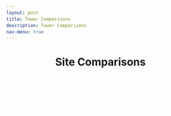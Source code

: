 ```yaml
---
layout: post
title: Tower Comparisons
description: Tower Comparisons
nav-menu: true
---
```


<script>

  
window.onload = function() {
  var coll = document.getElementsByClassName("collapsible");
  var i;

  for (i = 0; i < coll.length; i++) {
    coll[i].addEventListener("click", function() {
      this.classList.toggle("active");
      var content = this.nextElementSibling;
      if (content.style.display === "block") {
        content.style.display = "none";
      } else {
        content.style.display = "block";
      }
    });
  }
}
</script>

<style>
  .collapsible {
    background-color: transparent;
    color: white;
    text-align: center;
    padding: 15px;
    border: 2px solid white;
    font-size: 20px;
    justify-content: center;
    align-items: center;
    cursor: pointer;
    transition: background-color 0.5s, color 0.5s, border-color 0.5s;
    width: 70%;
    display: block;
    margin: 0 auto;
    margin-bottom: 10px;
    line-height: normal; /* Add this line */
margin-bottom: 10px;
}
.content {
    display: none;
    margin: auto;
    width: 70%;
}
.collapsibleContainer {
    text-align: center;
}
</style>

<header>
    <h1 style="text-align:center;">Site Comparisons</h1>
</header>

<div class="collapsibleContainer">
<button class="collapsible">Other</button>
<div class="content">

<!-- u_star section -->
<h2>Friction Velocity (u_star)</h2>

<h3>Today Plots</h3>
<div class="grid-container">
  <!-- Replace 'fluxtower1' with the actual tower names -->
  <div><h4>Flux Tower 1</h4><img src="fluxtower1/daily_plots/fluxtower1_u_star_today.png" alt="Fluxtower1 - u_star today" onerror="imgError(this);"></div>
  <div><h4>Flux Tower 2</h4><img src="fluxtower2/daily_plots/fluxtower2_u_star_today.png" alt="Fluxtower2 - u_star today" onerror="imgError(this);"></div>
  <div><h4>Flux Tower 3</h4><img src="fluxtower3/daily_plots/fluxtower3_u_star_today.png" alt="Fluxtower3 - u_star today" onerror="imgError(this);"></div>
  <div><h4>Flux Tower 4</h4><img src="fluxtower4/daily_plots/fluxtower4_u_star_today.png" alt="Fluxtower4 - u_star today" onerror="imgError(this);"></div>
</div>

<h3>Yesterday Plots</h3>
<div class="grid-container">
  <div><h4>Flux Tower 1</h4><img src="fluxtower1/daily_plots/fluxtower1_u_star_yesterday.png" alt="Fluxtower1 - u_star yesterday" onerror="imgError(this);"></div>
  <div><h4>Flux Tower 2</h4><img src="fluxtower2/daily_plots/fluxtower2_u_star_yesterday.png" alt="Fluxtower2 - u_star yesterday" onerror="imgError(this);"></div>
  <div><h4>Flux Tower 3</h4><img src="fluxtower3/daily_plots/fluxtower3_u_star_yesterday.png" alt="Fluxtower3 - u_star yesterday" onerror="imgError(this);"></div>
  <div><h4>Flux Tower 4</h4><img src="fluxtower4/daily_plots/fluxtower4_u_star_yesterday.png" alt="Fluxtower4 - u_star yesterday" onerror="imgError(this);"></div>
</div>

<!-- Hs section -->
<h2>Sensible Heat Flux (Hs)</h2>

<h3>Today Plots</h3>
<div class="grid-container">
  <!-- Replace 'fluxtower1' with the actual tower names -->
  <div><h4>Flux Tower 1</h4><img src="fluxtower1/daily_plots/fluxtower1_Hs_today.png" alt="Fluxtower1 - Hs today" onerror="imgError(this);"></div>
  <div><h4>Flux Tower 2</h4><img src="fluxtower2/daily_plots/fluxtower2_Hs_today.png" alt="Fluxtower2 - Hs today" onerror="imgError(this);"></div>
  <div><h4>Flux Tower 3</h4><img src="fluxtower3/daily_plots/fluxtower3_Hs_today.png" alt="Fluxtower3 - Hs today" onerror="imgError(this);"></div>
  <div><h4>Flux Tower 4</h4><img src="fluxtower4/daily_plots/fluxtower4_Hs_today.png" alt="Fluxtower4 - Hs today" onerror="imgError(this);"></div>
</div>

<h3>Yesterday Plots</h3>
<div class="grid-container">
  <div><h4>Flux Tower 1</h4><img src="fluxtower1/daily_plots/fluxtower1_Hs_yesterday.png" alt="Fluxtower1 - Hs yesterday" onerror="imgError(this);"></div>
  <div><h4>Flux Tower 2</h4><img src="fluxtower2/daily_plots/fluxtower2_Hs_yesterday.png" alt="Fluxtower2 - Hs yesterday" onerror="imgError(this);"></div>
  <div><h4>Flux Tower 3</h4><img src="fluxtower3/daily_plots/fluxtower3_Hs_yesterday.png" alt="Fluxtower3 - Hs yesterday" onerror="imgError(this);"></div>
  <div><h4>Flux Tower 4</h4><img src="fluxtower4/daily_plots/fluxtower4_Hs_yesterday.png" alt="Fluxtower4 - Hs yesterday" onerror="imgError(this);"></div>
</div>

<!-- tau section -->
<h2>Momentum Flux (tau)</h2>

<h3>Today Plots</h3>
<div class="grid-container">
  <!-- Replace 'fluxtower1' with the actual tower names -->
  <div><h4>Flux Tower 1</h4><img src="fluxtower1/daily_plots/fluxtower1_tau_today.png" alt="Fluxtower1 - tau today" onerror="imgError(this);"></div>
  <div><h4>Flux Tower 2</h4><img src="fluxtower2/daily_plots/fluxtower2_tau_today.png" alt="Fluxtower2 - tau today" onerror="imgError(this);"></div>
  <div><h4>Flux Tower 3</h4><img src="fluxtower3/daily_plots/fluxtower3_tau_today.png" alt="Fluxtower3 - tau today" onerror="imgError(this);"></div>
  <div><h4>Flux Tower 4</h4><img src="fluxtower4/daily_plots/fluxtower4_tau_today.png" alt="Fluxtower4 - tau today" onerror="imgError(this);"></div>
</div>

<h3>Yesterday Plots</h3>
<div class="grid-container">
  <div><h4>Flux Tower 1</h4><img src="fluxtower1/daily_plots/fluxtower1_tau_yesterday.png" alt="Fluxtower1 - tau yesterday" onerror="imgError(this);"></div>
  <div><h4>Flux Tower 2</h4><img src="fluxtower2/daily_plots/fluxtower2_tau_yesterday.png" alt="Fluxtower2 - tau yesterday" onerror="imgError(this);"></div>
  <div><h4>Flux Tower 3</h4><img src="fluxtower3/daily_plots/fluxtower3_tau_yesterday.png" alt="Fluxtower3 - tau yesterday" onerror="imgError(this);"></div>
  <div><h4>Flux Tower 4</h4><img src="fluxtower4/daily_plots/fluxtower4_tau_yesterday.png" alt="Fluxtower4 - tau yesterday" onerror="imgError(this);"></div>
</div>

</div>
</div>




</div>
<style>
.grid-container {
  display: grid;
  grid-template-columns: repeat(auto-fill, minmax(250px, 1fr));
  gap: 10px;
  justify-content: center;
}
</style>

<script>
function imgError(image) {
    image.onerror = "";
    image.outerHTML = '<img src="../../images/cat_attempt.png" alt="Cat 404" style="width: 200px; display: block; margin: auto;"><div>Sorry, not available! This means we don\'t have data for today yet, or the values are all NA!</div>';
    return true;
}
</script>

